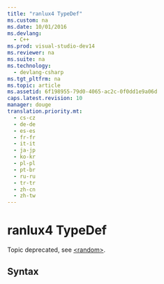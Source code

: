 ```yaml
---
title: "ranlux4 TypeDef"
ms.custom: na
ms.date: 10/01/2016
ms.devlang: 
  - C++
ms.prod: visual-studio-dev14
ms.reviewer: na
ms.suite: na
ms.technology: 
  - devlang-csharp
ms.tgt_pltfrm: na
ms.topic: article
ms.assetid: 6f198955-79d0-4065-ac2c-0f0dd1e9a06d
caps.latest.revision: 10
manager: douge
translation.priority.mt: 
  - cs-cz
  - de-de
  - es-es
  - fr-fr
  - it-it
  - ja-jp
  - ko-kr
  - pl-pl
  - pt-br
  - ru-ru
  - tr-tr
  - zh-cn
  - zh-tw
---
```

# ranlux4 TypeDef
Topic deprecated, see [<random\>](../Topic/%3Crandom%3E.md).  
  
## Syntax